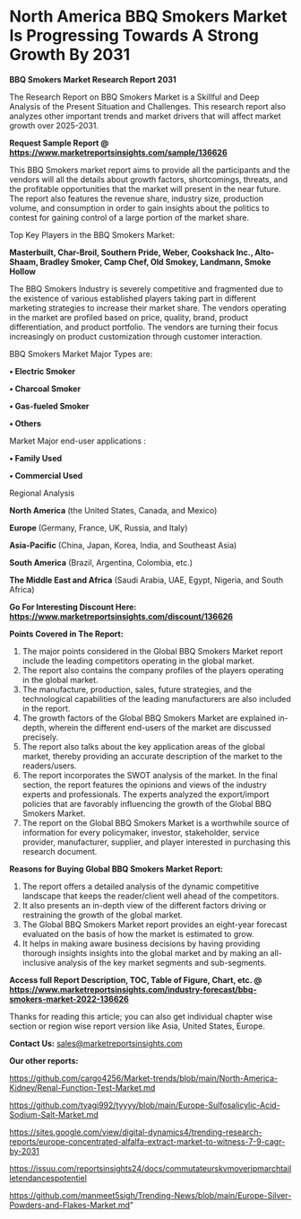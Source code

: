 # North America BBQ Smokers Market Is Progressing Towards A Strong Growth By 2031

<strong>BBQ Smokers Market Research Report 2031</strong>

The Research Report on BBQ Smokers Market is a Skillful and Deep Analysis of the Present Situation and Challenges. This research report also analyzes other important trends and market drivers that will affect market growth over 2025-2031.

<strong>Request Sample Report @ <a href=https://www.marketreportsinsights.com/sample/136626>https://www.marketreportsinsights.com/sample/136626</a></strong>

This BBQ Smokers market report aims to provide all the participants and the vendors will all the details about growth factors, shortcomings, threats, and the profitable opportunities that the market will present in the near future. The report also features the revenue share, industry size, production volume, and consumption in order to gain insights about the politics to contest for gaining control of a large portion of the market share.

Top Key Players in the BBQ Smokers Market:

<strong>Masterbuilt, Char-Broil, Southern Pride, Weber, Cookshack Inc., Alto-Shaam, Bradley Smoker, Camp Chef, Old Smokey, Landmann, Smoke Hollow</strong>

The BBQ Smokers Industry is severely competitive and fragmented due to the existence of various established players taking part in different marketing strategies to increase their market share. The vendors operating in the market are profiled based on price, quality, brand, product differentiation, and product portfolio. The vendors are turning their focus increasingly on product customization through customer interaction.

BBQ Smokers Market Major Types are:

<strong>• Electric Smoker

• Charcoal Smoker

• Gas-fueled Smoker

• Others</strong>

Market Major end-user applications :

<strong>• Family Used

• Commercial Used</strong>

Regional Analysis

</u><strong><b>North America</b></strong> (the United States, Canada, and Mexico)

<strong><b>Europe </b></strong>(Germany, France, UK, Russia, and Italy)

<strong><b>Asia-Pacific</b></strong> (China, Japan, Korea, India, and Southeast Asia)

<strong><b>South America</b></strong> (Brazil, Argentina, Colombia, etc.)

<strong><b>The Middle East and Africa</b></strong> (Saudi Arabia, UAE, Egypt, Nigeria, and South Africa)

<strong>Go For Interesting Discount Here: <a href=https://www.marketreportsinsights.com/discount/136626>https://www.marketreportsinsights.com/discount/136626</a></strong>

<strong>Points Covered in The Report:</strong>
<ol>
  <li>The major points considered in the Global BBQ Smokers Market report include the leading competitors operating in the global market.</li>
  <li>The report also contains the company profiles of the players operating in the global market.</li>
  <li>The manufacture, production, sales, future strategies, and the technological capabilities of the leading manufacturers are also included in the report.</li>
  <li>The growth factors of the Global BBQ Smokers Market are explained in-depth, wherein the different end-users of the market are discussed precisely.</li>
  <li>The report also talks about the key application areas of the global market, thereby providing an accurate description of the market to the readers/users.</li>
  <li>The report incorporates the SWOT analysis of the market. In the final section, the report features the opinions and views of the industry experts and professionals. The experts analyzed the export/import policies that are favorably influencing the growth of the Global BBQ Smokers Market.</li>
  <li>The report on the Global BBQ Smokers Market is a worthwhile source of information for every policymaker, investor, stakeholder, service provider, manufacturer, supplier, and player interested in purchasing this research document.</li>
</ol>
<strong>Reasons for Buying Global BBQ Smokers Market Report:</strong>

<ol>
  <li>The report offers a detailed analysis of the dynamic competitive landscape that keeps the reader/client well ahead of the competitors.</li>
  <li>It also presents an in-depth view of the different factors driving or restraining the growth of the global market.</li>
  <li>The Global BBQ Smokers Market report provides an eight-year forecast evaluated on the basis of how the market is estimated to grow.</li>
  <li>It helps in making aware business decisions by having providing thorough insights insights into the global market and by making an all-inclusive analysis of the key market segments and sub-segments.</li>
</ol>
<strong>Access full Report Description, TOC, Table of Figure, Chart, etc. @ <a href=https://www.marketreportsinsights.com/industry-forecast/bbq-smokers-market-2022-136626>https://www.marketreportsinsights.com/industry-forecast/bbq-smokers-market-2022-136626</a></strong>


Thanks for reading this article; you can also get individual chapter wise section or region wise report version like Asia, United States, Europe.

<strong>Contact Us:</strong>
sales@marketreportsinsights.com

<strong>Our other reports:</strong>

<a href=https://github.com/cargo4256/Market-trends/blob/main/North-America-Kidney/Renal-Function-Test-Market.md>https://github.com/cargo4256/Market-trends/blob/main/North-America-Kidney/Renal-Function-Test-Market.md</a>

<a href=https://github.com/tyagi992/tyyyy/blob/main/Europe-Sulfosalicylic-Acid-Sodium-Salt-Market.md>https://github.com/tyagi992/tyyyy/blob/main/Europe-Sulfosalicylic-Acid-Sodium-Salt-Market.md</a>

<a href=https://sites.google.com/view/digital-dynamics4/trending-research-reports/europe-concentrated-alfalfa-extract-market-to-witness-7-9-cagr-by-2031>https://sites.google.com/view/digital-dynamics4/trending-research-reports/europe-concentrated-alfalfa-extract-market-to-witness-7-9-cagr-by-2031</a>

<a href=https://issuu.com/reportsinsights24/docs/commutateurskvmoveripmarchtailletendancespotentiel>https://issuu.com/reportsinsights24/docs/commutateurskvmoveripmarchtailletendancespotentiel</a>

<a href=https://github.com/manmeet5sigh/Trending-News/blob/main/Europe-Silver-Powders-and-Flakes-Market.md>https://github.com/manmeet5sigh/Trending-News/blob/main/Europe-Silver-Powders-and-Flakes-Market.md</a>"
